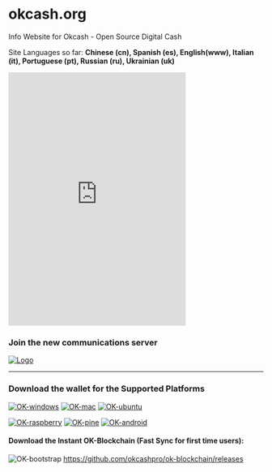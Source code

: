 # okcash.org
Info Website for Okcash - Open Source Digital Cash

Site Languages so far: **Chinese (cn), Spanish (es), English(www), Italian (it), Portuguese (pt), Russian (ru), Ukrainian (uk)**

<iframe src="https://discordapp.com/widget?id=213747404745211904&theme=dark" width="350" height="500" allowtransparency="true" frameborder="0"></iframe>

### Join the new communications server
<a href="https://discord.gg/grvpc8c">
    <img alt="Logo" src="https://discordapp.com/api/guilds/213747404745211904/widget.png?style=banner2">
  </a>

-------------------

### Download the wallet for the Supported Platforms

[![OK-windows](https://i.imgur.com/kJIvcip.png)](https://okcash.org/#jf_download) [![OK-mac](https://i.imgur.com/eW5Hlpc.png)](https://okcash.org/#jf_download) [![OK-ubuntu](https://imgur.com/orQ2ta4.png)](https://okcash.org/#jf_download) 

[![OK-raspberry](https://imgur.com/UJNvyax.png)](https://okcash.org/#jf_download)  [![OK-pine](https://imgur.com/bUpbcNL.png)](https://okcash.org/#jf_download) [![OK-android](https://i.imgur.com/Tx4q5Dc.png)](https://okcash.org/#jf_download)

#### Download the Instant OK-Blockchain (Fast Sync for first time users): 
![OK-bootstrap](https://i.imgur.com/edwu0MM.png) https://github.com/okcashpro/ok-blockchain/releases
